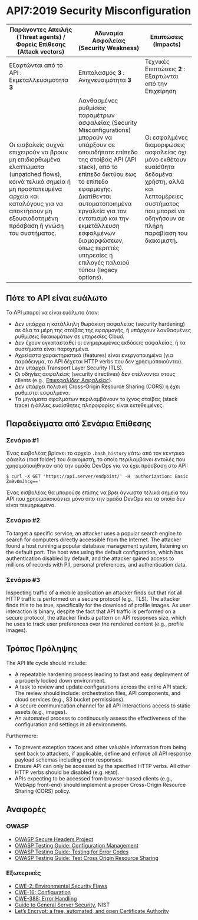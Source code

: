 API7:2019 Security Misconfiguration
===================================

| Παράγοντες Απειλής (Threat agents) / Φορείς Επίθεσης (Attack vectors) | Αδυναμία Ασφαλείας (Security Weakness) | Επιπτώσεις (Impacts) |
| - | - | - |
| Εξαρτώνται από το API : Εκμεταλλευσιμότητα **3** | Επιπολασμός **3** : Ανιχνευσιμότητα **3** | Τεχνικές Επιπτώσεις **2** : Εξαρτώνται από την Επιχείρηση |
| Οι εισβολείς συχνά επιχειρούν να βρουν μη επιδιορθωμένα ελαττώματα (unpatched flows), κοινά τελικά σημεία ή μη προστατευμένα αρχεία και καταλόγους για να αποκτήσουν μη εξουσιοδοτημένη πρόσβαση ή γνώση του συστήματος. | Λανθασμένες ρυθμίσεις παραμέτρων ασφαλείας (Security Misconfigurations) μπορούν να υπάρξουν σε οποιοδήποτε επίπεδο της στοίβας API (API stack), από το επίπεδο δικτύου έως το επίπεδο εφαρμογής. Διατίθενται αυτοματοποιημένα εργαλεία για τον εντοπισμό και την εκμετάλλευση εσφαλμένων διαμορφώσεων, όπως περιττές υπηρεσίες ή επιλογές παλαιού τύπου (legacy options). | Οι εσφαλμένες διαμορφώσεις ασφαλείας όχι μόνο εκθέτουν ευαίσθητα δεδομένα χρήστη, αλλά και λεπτομέρειες συστήματος που μπορεί να οδηγήσουν σε πλήρη παραβίαση του διακομιστή. |

## Πότε το API είναι ευάλωτο

Το API μπορεί να είναι ευάλωτο όταν:

* Δεν υπάρχει η κατάλληλη θωράκιση ασφαλείας (security hardening) σε όλα τα 
μέρη της στοίβας της εφαρμογής, ή υπάρχουν λανθασμένες ρυθμίσεις δικαιωμάτων σε υπηρεσίες Cloud. 
* Δεν έχουν εγκατασταθεί οι ενημερωμένες εκδόσεις ασφαλείας, ή τα συστήματα είναι παροχημένα.
* Αχρείαστα χαρακτηριστικά (features) είναι ενεργοποιημένα (για παράδειγμα, το API δέχεται HTTP verbs που δεν χρησιμοποιούνται).
* Δεν υπάρχει Transport Layer Security (TLS).
* Οι οδηγίες ασφαλείας (security directives) δεν στέλνονται στους clients (e.g., [Επικεφαλίδες Ασφαλείας][1]).
* Δεν υπάρχει πολιτική Cross-Origin Resource Sharing (CORS) ή έχει ρυθμιστεί εσφαλμένα.
* Τα μηνύματα σφαλμάτων περιλαμβάνουν το ίχνος στοίβας (stack trace) ή άλλες ευαίσθητες πληροφορίες είναι εκτεθειμένες.

## Παραδείγματα από Σενάρια Επίθεσης

### Σενάριο #1

Ένας εισβολέας βρίσκει το αρχείο `.bash_history` κάτω από τον κεντρικό φάκελο (root folder)
του διακομιστή, το οποίο περιλαμβάνει εντολές που χρησιμοποιήθηκαν από την ομάδα DevOps για να έχει πρόσβαση στο API:

```
$ curl -X GET 'https://api.server/endpoint/' -H 'authorization: Basic Zm9vOmJhcg=='
```

Ένας εισβολέας θα μπορούσε επίσης να βρει άγνωστα τελικά σημεία του API που
χρησιμοποιούνται μόνο απο την ομάδα DevOps και τα οποία δεν είναι τεκμηριωμένα.

### Σενάριο #2

To target a specific service, an attacker uses a popular search engine to search
for  computers directly accessible from the Internet. The attacker found a host
running a popular database management system, listening on the default port. The
host was using the default configuration, which has authentication disabled by
default, and the attacker gained access to millions of records with PII,
personal preferences, and authentication data.

### Σενάριο #3

Inspecting traffic of a mobile application an attacker finds out that not all
HTTP traffic is performed on a secure protocol (e.g., TLS). The attacker finds
this to be true, specifically for the download of profile images. As user
interaction is binary, despite the fact that API traffic is performed on a
secure protocol, the attacker finds a pattern on API responses size, which he
uses to track user preferences over the rendered content (e.g., profile images).

## Τρόπος Πρόληψης

The API life cycle should include:

* A repeatable hardening process leading to fast and easy deployment of a
  properly locked down environment.
* A task to review and update configurations across the entire API stack. The
  review should include: orchestration files, API components, and cloud services
  (e.g., S3 bucket permissions).
* A secure communication channel for all API interactions access to static
  assets (e.g., images).
* An automated process to continuously assess the effectiveness of the
  configuration and settings in all environments.

Furthermore:

* To prevent exception traces and other valuable information from being sent
  back to attackers, if applicable, define and enforce all API response payload
  schemas including error responses.
* Ensure API can only be accessed by the specified HTTP verbs. All other HTTP
  verbs should be disabled (e.g. `HEAD`).
* APIs expecting to be accessed from browser-based clients (e.g., WebApp
  front-end) should implement a proper Cross-Origin Resource Sharing (CORS)
  policy.

## Αναφορές

### OWASP

* [OWASP Secure Headers Project][1]
* [OWASP Testing Guide: Configuration Management][2]
* [OWASP Testing Guide: Testing for Error Codes][3]
* [OWASP Testing Guide: Test Cross Origin Resource Sharing][9]

### Εξωτερικές

* [CWE-2: Environmental Security Flaws][4]
* [CWE-16: Configuration][5]
* [CWE-388: Error Handling][6]
* [Guide to General Server Security][7], NIST
* [Let’s Encrypt: a free, automated, and open Certificate Authority][8]

[1]: https://www.owasp.org/index.php/OWASP_Secure_Headers_Project
[2]: https://www.owasp.org/index.php/Testing_for_configuration_management
[3]: https://www.owasp.org/index.php/Testing_for_Error_Code_(OTG-ERR-001)
[4]: https://cwe.mitre.org/data/definitions/2.html
[5]: https://cwe.mitre.org/data/definitions/16.html
[6]: https://cwe.mitre.org/data/definitions/388.html
[7]: https://csrc.nist.gov/publications/detail/sp/800-123/final
[8]: https://letsencrypt.org/
[9]: https://www.owasp.org/index.php/Test_Cross_Origin_Resource_Sharing_(OTG-CLIENT-007)
